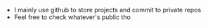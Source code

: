 - I mainly use github to store projects and commit to private repos
- Feel free to check whatever's public tho


<!---
fiercool/fiercool is a ✨ special ✨ repository because its `README.md` (this file) appears on your GitHub profile.
You can click the Preview link to take a look at your changes.
--->
